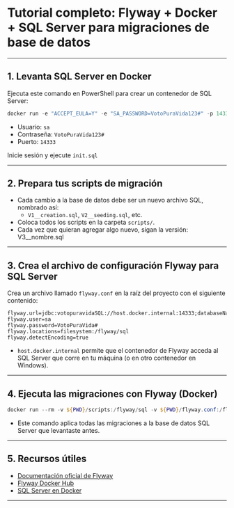 # Tutorial completo: Flyway + Docker + SQL Server para migraciones de base de datos

---

## 1. Levanta SQL Server en Docker

Ejecuta este comando en PowerShell para crear un contenedor de SQL Server:

```powershell
docker run -e "ACCEPT_EULA=Y" -e "SA_PASSWORD=VotoPuraVida123#" -p 14333:1433 --name votopuravidaSQL -d mcr.microsoft.com/mssql/server:2022-latest
```

- Usuario: `sa`
- Contraseña: `VotoPuraVida123#`
- Puerto: `14333`

Inicie sesión y ejecute `init.sql`

---

## 2. Prepara tus scripts de migración
- Cada cambio a la base de datos debe ser un nuevo archivo SQL, nombrado así:
  - `V1__creation.sql`, `V2__seeding.sql`, etc.
- Coloca todos los scripts en la carpeta `scripts/`.
- Cada vez que quieran agregar algo nuevo, sigan la versión: V3__nombre.sql
---

## 3. Crea el archivo de configuración Flyway para SQL Server
Crea un archivo llamado `flyway.conf` en la raíz del proyecto con el siguiente contenido:

```
flyway.url=jdbc:votopuravidaSQL://host.docker.internal:14333;databaseName=VotoPuraVida
flyway.user=sa
flyway.password=VotoPuraVida#
flyway.locations=filesystem:/flyway/sql
flyway.detectEncoding=true
```

- `host.docker.internal` permite que el contenedor de Flyway acceda al SQL Server que corre en tu máquina (o en otro contenedor en Windows).
---

## 4. Ejecuta las migraciones con Flyway (Docker)

```powershell
docker run --rm -v ${PWD}/scripts:/flyway/sql -v ${PWD}/flyway.conf:/flyway/conf/flyway.conf flyway/flyway migrate
```

- Este comando aplica todas las migraciones a la base de datos SQL Server que levantaste antes.

---

## 5. Recursos útiles
- [Documentación oficial de Flyway](https://flywaydb.org/documentation/)
- [Flyway Docker Hub](https://hub.docker.com/r/flyway/flyway)
- [SQL Server en Docker](https://hub.docker.com/_/microsoft-mssql-server)

---
